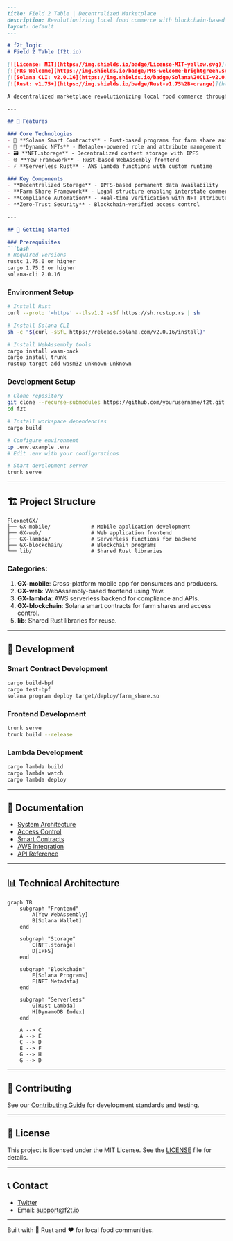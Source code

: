 ```markdown
---
title: Field 2 Table | Decentralized Marketplace
description: Revolutionizing local food commerce with blockchain-based farm shares and NFT-driven access control.
layout: default
---

# f2t_logic
# Field 2 Table (f2t.io)

[![License: MIT](https://img.shields.io/badge/License-MIT-yellow.svg)](https://opensource.org/licenses/MIT)
[![PRs Welcome](https://img.shields.io/badge/PRs-welcome-brightgreen.svg)](http://makeapullrequest.com)
[![Solana CLI: v2.0.16](https://img.shields.io/badge/Solana%20CLI-v2.0.16-blue)](https://docs.solana.com/cli)
[![Rust: v1.75+](https://img.shields.io/badge/Rust-v1.75%2B-orange)](https://www.rust-lang.org/)

A decentralized marketplace revolutionizing local food commerce through blockchain-based farm shares, NFT-driven access control, and automated regulatory compliance.

---

## 🌟 Features

### Core Technologies
- 🔗 **Solana Smart Contracts** - Rust-based programs for farm share and compliance management
- 🎫 **Dynamic NFTs** - Metaplex-powered role and attribute management
- 🗃️ **NFT.storage** - Decentralized content storage with IPFS
- 🌐 **Yew Framework** - Rust-based WebAssembly frontend
- ⚡ **Serverless Rust** - AWS Lambda functions with custom runtime

### Key Components
- **Decentralized Storage** - IPFS-based permanent data availability
- **Farm Share Framework** - Legal structure enabling interstate commerce
- **Compliance Automation** - Real-time verification with NFT attributes
- **Zero-Trust Security** - Blockchain-verified access control

---

## 🚀 Getting Started

### Prerequisites
```bash
# Required versions
rustc 1.75.0 or higher
cargo 1.75.0 or higher
solana-cli 2.0.16
```

### Environment Setup
```bash
# Install Rust
curl --proto '=https' --tlsv1.2 -sSf https://sh.rustup.rs | sh

# Install Solana CLI
sh -c "$(curl -sSfL https://release.solana.com/v2.0.16/install)"

# Install WebAssembly tools
cargo install wasm-pack
cargo install trunk
rustup target add wasm32-unknown-unknown
```

### Development Setup
```bash
# Clone repository
git clone --recurse-submodules https://github.com/yourusername/f2t.git
cd f2t

# Install workspace dependencies
cargo build

# Configure environment
cp .env.example .env
# Edit .env with your configurations

# Start development server
trunk serve
```

---

## 🏗️ Project Structure

```
FlexnetGX/
├── GX-mobile/             # Mobile application development
├── GX-web/                # Web application frontend
├── GX-lambda/             # Serverless functions for backend
├── GX-blockchain/         # Blockchain programs
└── lib/                   # Shared Rust libraries
```

### Categories:
1. **GX-mobile**: Cross-platform mobile app for consumers and producers.  
2. **GX-web**: WebAssembly-based frontend using Yew.  
3. **GX-lambda**: AWS serverless backend for compliance and APIs.  
4. **GX-blockchain**: Solana smart contracts for farm shares and access control.  
5. **lib**: Shared Rust libraries for reuse.

---

## 🔧 Development

### Smart Contract Development
```bash
cargo build-bpf
cargo test-bpf
solana program deploy target/deploy/farm_share.so
```

### Frontend Development
```bash
trunk serve
trunk build --release
```

### Lambda Development
```bash
cargo lambda build
cargo lambda watch
cargo lambda deploy
```

---

## 📖 Documentation

- [System Architecture](./docs/architecture.md)
- [Access Control](./docs/accessControlSystem.md)
- [Smart Contracts](./docs/smartContracts.md)
- [AWS Integration](./docs/awsIntegration.md)
- [API Reference](./docs/apiReference.md)

---

## 📊 Technical Architecture

```mermaid
graph TB
    subgraph "Frontend"
        A[Yew WebAssembly]
        B[Solana Wallet]
    end
    
    subgraph "Storage"
        C[NFT.storage]
        D[IPFS]
    end
    
    subgraph "Blockchain"
        E[Solana Programs]
        F[NFT Metadata]
    end
    
    subgraph "Serverless"
        G[Rust Lambda]
        H[DynamoDB Index]
    end
    
    A --> C
    A --> E
    C --> D
    E --> F
    G --> H
    G --> D
```

---

## 🤝 Contributing

See our [Contributing Guide](CONTRIBUTING.md) for development standards and testing.

---

## 📜 License

This project is licensed under the MIT License. See the [LICENSE](LICENSE) file for details.

---

## 📞 Contact

- [Twitter](https://twitter.com/f2t_app)
- Email: support@f2t.io

---
Built with 🦀 Rust and ❤️ for local food communities.
```
